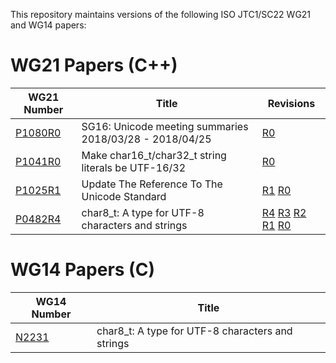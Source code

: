 This repository maintains versions of the following
ISO JTC1/SC22 WG21 and WG14 papers:

# WG21 Papers (C++)

WG21 Number     | Title | Revisions
--------------- | ----- | ----
[P1080R0][]     | SG16: Unicode meeting summaries 2018/03/28 - 2018/04/25 | [R0][P1080R0]
[P1041R0][]     | Make char16_t/char32_t string literals be UTF-16/32 | [R0][P1041R0]
[P1025R1][]     | Update The Reference To The Unicode Standard | [R1][P1025R1] [R0][P1025R0]
[P0482R4][]     | char8_t: A type for UTF-8 characters and strings | [R4][P0482R4] [R3][P0482R3] [R2][P0482R2] [R1][P0482R1] [R0][P0482R0]


# WG14 Papers (C)

WG14 Number     | Title
--------------- | -----
[N2231][]       | char8_t: A type for UTF-8 characters and strings

[N2231]: http://htmlpreview.github.io/?https://github.com/sg16-unicode/sg16/blob/master/papers/n2231.html
[P0482R0]: http://htmlpreview.github.io/?https://github.com/sg16-unicode/sg16/blob/master/papers/p0482r0.html
[P0482R1]: http://htmlpreview.github.io/?https://github.com/sg16-unicode/sg16/blob/master/papers/p0482r1.html
[P0482R2]: http://htmlpreview.github.io/?https://github.com/sg16-unicode/sg16/blob/master/papers/p0482r2.html
[P0482R3]: http://htmlpreview.github.io/?https://github.com/sg16-unicode/sg16/blob/master/papers/p0482r3.html
[P0482R4]: http://htmlpreview.github.io/?https://github.com/sg16-unicode/sg16/blob/master/papers/p0482r4.html
[P1025R0]: http://htmlpreview.github.io/?https://github.com/sg16-unicode/sg16/blob/master/papers/p1025r0.html
[P1025R1]: http://htmlpreview.github.io/?https://github.com/sg16-unicode/sg16/blob/master/papers/p1025r1.html
[P1041R0]: https://github.com/sg16-unicode/sg16/blob/master/papers/p1041r0.md
[P1080R0]: http://htmlpreview.github.io/?https://github.com/sg16-unicode/sg16/blob/master/papers/p1080r0.html
